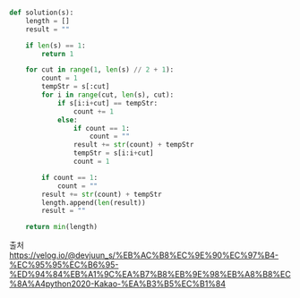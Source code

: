 ```python

def solution(s):
    length = []
    result = ""

    if len(s) == 1:
        return 1

    for cut in range(1, len(s) // 2 + 1): 
        count = 1
        tempStr = s[:cut] 
        for i in range(cut, len(s), cut):
            if s[i:i+cut] == tempStr:
                count += 1
            else:
                if count == 1:
                    count = ""
                result += str(count) + tempStr
                tempStr = s[i:i+cut]
                count = 1

        if count == 1:
            count = ""
        result += str(count) + tempStr
        length.append(len(result))
        result = ""

    return min(length)

```
출처
https://velog.io/@devjuun_s/%EB%AC%B8%EC%9E%90%EC%97%B4-%EC%95%95%EC%B6%95-%ED%94%84%EB%A1%9C%EA%B7%B8%EB%9E%98%EB%A8%B8%EC%8A%A4python2020-Kakao-%EA%B3%B5%EC%B1%84
